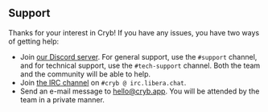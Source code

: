 ## Support

Thanks for your interest in Cryb! If you have any issues, you have two ways of getting help:

- Join [our Discord server](https://discord.gg/xdhEgD5). For general support, use the `#support` channel,
  and for technical support, use the `#tech-support` channel. Both the team and the community will be able to help.
- Join [the IRC channel](https://web.libera.chat/#cryb) on `#cryb @ irc.libera.chat`.
- Send an e-mail message to <hello@cryb.app>. You will be attended by the team in a private manner.

